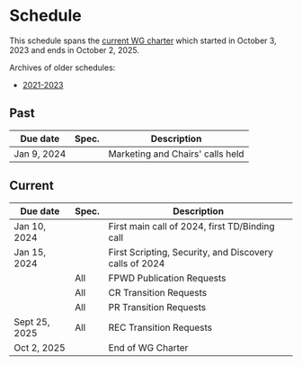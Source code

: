 # Schedule
This schedule spans the [current WG charter](https://www.w3.org/2023/10/wot-wg-2023.html) which started in October 3, 2023 and ends in October 2, 2025.

Archives of older schedules:
* [2021-2023](schedule_2023.md)

## Past
| Due date | Spec. | Description |
| --- | --- | --- |
| Jan 9, 2024 |   | Marketing and Chairs' calls held |

## Current
| Due date | Spec. | Description |
| --- | --- | --- |
| Jan 10, 2024 |   | First main call of 2024, first TD/Binding call |
| Jan 15, 2024 |   | First Scripting, Security, and Discovery calls of 2024 |
|  | All | FPWD Publication Requests |
|  | All | CR Transition Requests |
|  | All | PR Transition Requests |
| Sept 25, 2025 | All | REC Transition Requests |
| Oct 2, 2025 |   | End of WG Charter |

